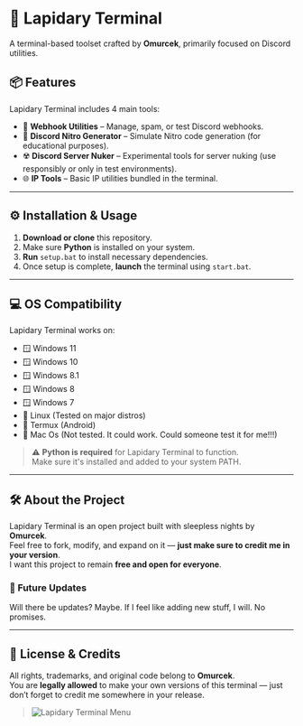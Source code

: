 # 💎 Lapidary Terminal

A terminal-based toolset crafted by **Omurcek**, primarily focused on Discord utilities.

## 📦 Features

Lapidary Terminal includes 4 main tools:

- 🔗 **Webhook Utilities** – Manage, spam, or test Discord webhooks.
- 🎁 **Discord Nitro Generator** – Simulate Nitro code generation (for educational purposes).
- ☢️ **Discord Server Nuker** – Experimental tools for server nuking (use responsibly or only in test environments).
- 🌐 **IP Tools** – Basic IP utilities bundled in the terminal.

---

## ⚙️ Installation & Usage

1. **Download or clone** this repository.
2. Make sure **Python** is installed on your system.
3. **Run** `setup.bat` to install necessary dependencies.
4. Once setup is complete, **launch** the terminal using `start.bat`.

---

## 💻 OS Compatibility

Lapidary Terminal works on:

- 🪟 Windows 11  
- 🪟 Windows 10  
- 🪟 Windows 8.1  
- 🪟 Windows 8  
- 🪟 Windows 7  
- 🐧 Linux (Tested on major distros)
- 📱 Termux (Android)
- 🍎 Mac Os (Not tested. It could work. Could someone test it for me!!!)

> ⚠️ **Python is required** for Lapidary Terminal to function.  
Make sure it's installed and added to your system PATH.

---

## 🛠️ About the Project

Lapidary Terminal is an open project built with sleepless nights by **Omurcek**.  
Feel free to fork, modify, and expand on it — **just make sure to credit me in your version**.  
I want this project to remain **free and open for everyone**.

### 🔄 Future Updates

Will there be updates? Maybe. If I feel like adding new stuff, I will. No promises.

---

## 📜 License & Credits

All rights, trademarks, and original code belong to **Omurcek**.  
You are **legally allowed** to make your own versions of this terminal — just don’t forget to credit me somewhere in your release.

> ![Lapidary Terminal Menu](https://github.com/user-attachments/assets/ebed0479-3fa0-41a9-bd71-3536f8c8c576)
